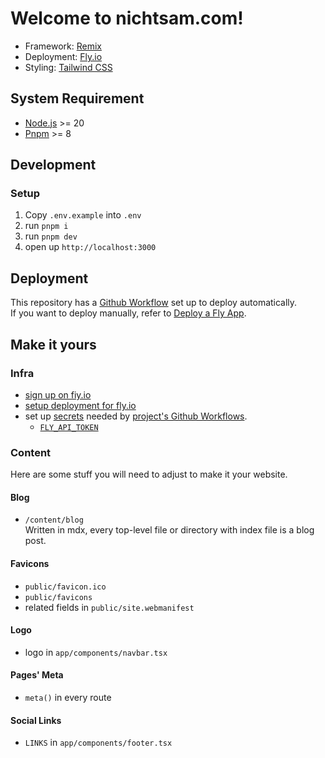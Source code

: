 # Welcome to nichtsam.com!

- Framework: [Remix](https://remix.run/)
- Deployment: [Fly.io](https://fly.io/)
- Styling: [Tailwind CSS](https://tailwindcss.com/)

## System Requirement

- [Node.js](https://nodejs.org/) >= 20
- [Pnpm](https://pnpm.io/) >= 8

## Development

### Setup

1. Copy `.env.example` into `.env`
2. run `pnpm i`
3. run `pnpm dev`
4. open up `http://localhost:3000`

## Deployment

This repository has a [Github Workflow](.github/workflows/deploy.yml) set up to deploy automatically. \
If you want to deploy manually, refer to [Deploy a Fly App](https://fly.io/docs/apps/deploy/).

## Make it yours

### Infra

- [sign up on fiy.io](https://fly.io/docs/hands-on/)
- [setup deployment for fly.io](https://fly.io/docs/apps/launch/)
- set up [secrets](https://docs.github.com/en/actions/security-guides/encrypted-secrets#creating-encrypted-secrets-for-a-repository) needed by [project's Github Workflows](./.github/workflows/).
  - [`FLY_API_TOKEN`](https://fly.io/docs/app-guides/continuous-deployment-with-github-actions/#api-tokens)

### Content

Here are some stuff you will need to adjust to make it your website.

#### Blog

- `/content/blog` \
  Written in mdx, every top-level file or directory with index file is a blog post.

#### Favicons

- `public/favicon.ico`
- `public/favicons`
- related fields in `public/site.webmanifest`

#### Logo

- logo in `app/components/navbar.tsx`

#### Pages' Meta

- `meta()` in every route

#### Social Links

- `LINKS` in `app/components/footer.tsx`
